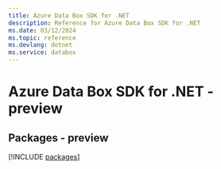 ```yaml
---
title: Azure Data Box SDK for .NET
description: Reference for Azure Data Box SDK for .NET
ms.date: 03/12/2024
ms.topic: reference
ms.devlang: dotnet
ms.service: databox
---
```

# Azure Data Box SDK for .NET - preview
## Packages - preview
[!INCLUDE [packages](data-box-index.md)]